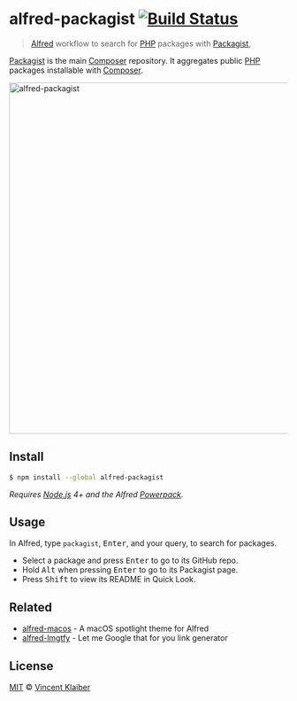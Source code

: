 # alfred-packagist [![Build Status](https://img.shields.io/travis/vinkla/alfred-packagist/master.svg?style=flat)](https://travis-ci.org/vinkla/alfred-packagist)

> [Alfred](https://www.alfredapp.com) workflow to search for [PHP](https://secure.php.net/) packages with [Packagist](https://packagist.org/),

[Packagist](https://packagist.org/) is the main [Composer](https://getpackagist.org/) repository. It aggregates public [PHP](https://secure.php.net/) packages installable with [Composer](https://getpackagist.org/).

[<img alt="alfred-packagist" src="https://cloud.githubusercontent.com/assets/499192/21470444/f682ec94-ca89-11e6-8541-b8686f2bebd8.png" width="634">](https://getpackagist.org)

## Install

```sh
$ npm install --global alfred-packagist
```

*Requires [Node.js](https://nodejs.org) 4+ and the Alfred [Powerpack](https://www.alfredapp.com/powerpack/).*

## Usage

In Alfred, type `packagist`, <kbd>Enter</kbd>, and your query, to search for packages.

- Select a package and press <kbd>Enter</kbd> to go to its GitHub repo.<br>
- Hold <kbd>Alt</kbd> when pressing <kbd>Enter</kbd> to go to its Packagist page.<br>
- Press <kbd>Shift</kbd> to view its README in Quick Look.

## Related

- [alfred-macos](https://github.com/vinkla/alfred-macos) - A macOS spotlight theme for Alfred
- [alfred-lmgtfy](https://github.com/vinkla/alfred-lmgtfy) - Let me Google that for you link generator

## License

[MIT](LICENSE) © [Vincent Klaiber](https://vinkla.com)

